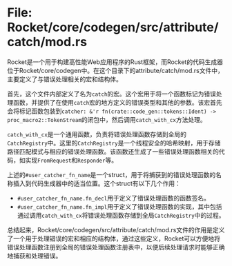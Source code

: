 # File: Rocket/core/codegen/src/attribute/catch/mod.rs

Rocket是一个用于构建高性能Web应用程序的Rust框架，而Rocket的代码生成器位于Rocket/core/codegen中。在这个目录下的attribute/catch/mod.rs文件中，主要定义了与错误处理相关的宏和结构体。

首先，这个文件内部定义了名为`catch`的宏。这个宏用于将一个函数标记为错误处理函数，并提供了在使用`catch`宏的地方定义的错误类型和其他的参数。该宏首先会将标记函数包装到`catcher: &'r fn(crate::code_gen::tokens::Ident) -> proc_macro2::TokenStream`的闭包中，然后调用`catch_with_cx`方法处理。

`catch_with_cx`是一个通用函数，负责将错误处理函数存储到全局的`CatchRegistry`中。这里的`CatchRegistry`是一个线程安全的哈希映射，用于存储路径匹配模式与相应的错误处理函数。该函数还生成了一些错误处理函数相关的代码，如实现`FromRequest`和`Responder`等。

上述的`#user_catcher_fn_name`是一个struct，用于将捕获到的错误处理函数的名称插入到代码生成器中的适当位置。这个struct有以下几个作用：
- `#user_catcher_fn_name.fn_decl`用于定义了错误处理函数的函数签名。
- `#user_catcher_fn_name.fn_impl`用于定义了错误处理函数的实现，其中包括通过调用`catch_with_cx`将错误处理函数存储到全局`CatchRegistry`中的过程。

总结起来，Rocket/core/codegen/src/attribute/catch/mod.rs文件的作用是定义了一个用于处理错误的宏和相应的结构体，通过这些定义，Rocket可以方便地将错误处理函数注册到全局的错误处理函数注册表中，以便后续处理请求时能够正确地捕获和处理错误。

